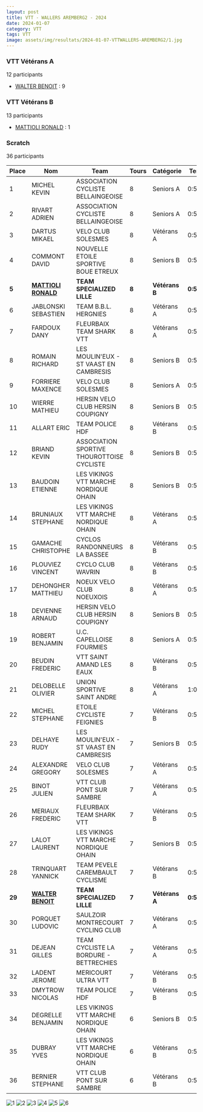 ```yaml
---
layout: post
title: VTT - WALLERS AREMBERG2 - 2024
date: 2024-01-07
category: VTT
tags: VTT
image: assets/img/resultats/2024-01-07-VTTWALLERS-AREMBERG2/1.jpg
---
```


### VTT Vétérans A
12 participants
- [WALTER BENOIT](https://teamspecializedlille.github.io/works/walterbenoit) : 9

### VTT Vétérans B
13 participants
- [MATTIOLI RONALD](https://teamspecializedlille.github.io/works/mattiolironald) : 1

### Scratch
36 participants

| Place | Nom | Team | Tours | Catégorie | Temps |
|---|---|---|---|---|---|
| 1 | MICHEL KEVIN | ASSOCIATION CYCLISTE BELLAINGEOISE | 8 | Seniors A | 0:51:37 | 
| 2 | RIVART ADRIEN | ASSOCIATION CYCLISTE BELLAINGEOISE | 8 | Seniors A | 0:53:30 | 
| 3 | DARTUS MIKAEL | VELO CLUB SOLESMES | 8 | Vétérans A | 0:53:38 | 
| 4 | COMMONT DAVID | NOUVELLE ETOILE SPORTIVE BOUE ETREUX | 8 | Seniors B | 0:53:45 | 
| **5** | **[MATTIOLI RONALD](https://teamspecializedlille.github.io/works/mattiolironald)** | **TEAM SPECIALIZED LILLE** | **8** | **Vétérans B** | **0:54:15** | 
| 6 | JABLONSKI SEBASTIEN | TEAM B.B.L. HERGNIES | 8 | Vétérans A | 0:54:16 | 
| 7 | FARDOUX DANY | FLEURBAIX TEAM SHARK VTT | 8 | Vétérans A | 0:55:4 | 
| 8 | ROMAIN RICHARD | LES MOULIN'EUX - ST VAAST EN CAMBRESIS | 8 | Seniors B | 0:55:20 | 
| 9 | FORRIERE MAXENCE | VELO CLUB SOLESMES | 8 | Seniors A | 0:55:23 | 
| 10 | WIERRE MATHIEU | HERSIN VELO CLUB HERSIN COUPIGNY | 8 | Seniors B | 0:55:49 | 
| 11 | ALLART ERIC | TEAM POLICE HDF | 8 | Vétérans B | 0:55:57 | 
| 12 | BRIAND KEVIN | ASSOCIATION SPORTIVE THOUROTTOISE CYCLISTE | 8 | Seniors B | 0:56:35 | 
| 13 | BAUDOIN ETIENNE | LES VIKINGS VTT MARCHE NORDIQUE OHAIN | 8 | Seniors B | 0:57:31 | 
| 14 | BRUNIAUX STEPHANE | LES VIKINGS VTT MARCHE NORDIQUE OHAIN | 8 | Vétérans A | 0:57:31 | 
| 15 | GAMACHE CHRISTOPHE | CYCLOS RANDONNEURS LA BASSEE | 8 | Vétérans B | 0:58:47 | 
| 16 | PLOUVIEZ VINCENT | CYCLO CLUB WAVRIN | 8 | Vétérans B | 0:59:4 | 
| 17 | DEHONGHER MATTHIEU | NOEUX VELO CLUB NOEUXOIS | 8 | Vétérans A | 0:59:29 | 
| 18 | DEVIENNE ARNAUD | HERSIN VELO CLUB HERSIN COUPIGNY | 8 | Seniors B | 0:59:44 | 
| 19 | ROBERT BENJAMIN | U.C. CAPELLOISE FOURMIES | 8 | Seniors A | 0:59:53 | 
| 20 | BEUDIN FREDERIC | VTT SAINT AMAND LES EAUX | 8 | Vétérans B | 0:59:57 | 
| 21 | DELOBELLE OLIVIER | UNION SPORTIVE SAINT ANDRE | 8 | Vétérans A | 1:0:8 | 
| 22 | MICHEL STEPHANE | ETOILE CYCLISTE FEIGNIES | 7 | Vétérans B | 0:51:47 | 
| 23 | DELHAYE RUDY | LES MOULIN'EUX - ST VAAST EN CAMBRESIS | 7 | Seniors B | 0:52:27 | 
| 24 | ALEXANDRE GREGORY | VELO CLUB SOLESMES | 7 | Vétérans A | 0:52:30 | 
| 25 | BINOT JULIEN | VTT  CLUB PONT SUR SAMBRE | 7 | Vétérans A | 0:52:36 | 
| 26 | MERIAUX FREDERIC | FLEURBAIX TEAM SHARK VTT | 7 | Vétérans B | 0:52:54 | 
| 27 | LALOT LAURENT | LES VIKINGS VTT MARCHE NORDIQUE OHAIN | 7 | Seniors B | 0:53:26 | 
| 28 | TRINQUART YANNICK | TEAM PEVELE CAREMBAULT CYCLISME | 7 | Vétérans B | 0:53:29 | 
| **29** | **[WALTER BENOIT](https://teamspecializedlille.github.io/works/walterbenoit)** | **TEAM SPECIALIZED LILLE** | **7** | **Vétérans A** | **0:53:55** | 
| 30 | PORQUET LUDOVIC | SAULZOIR MONTRECOURT CYCLING CLUB | 7 | Vétérans A | 0:54:31 | 
| 31 | DEJEAN GILLES | TEAM CYCLISTE LA BORDURE - BETTRECHIES | 7 | Vétérans A | 0:55:19 | 
| 32 | LADENT JEROME | MERICOURT ULTRA VTT | 7 | Vétérans B | 0:57:11 | 
| 33 | DMYTROW NICOLAS | TEAM POLICE HDF | 7 | Vétérans B | 0:59:15 | 
| 34 | DEGRELLE BENJAMIN | LES VIKINGS VTT MARCHE NORDIQUE OHAIN | 6 | Seniors B | 0:55:20 | 
| 35 | DUBRAY YVES | LES VIKINGS VTT MARCHE NORDIQUE OHAIN | 6 | Vétérans B | 0:55:20 | 
| 36 | BERNIER STEPHANE | VTT  CLUB PONT SUR SAMBRE | 6 | Vétérans B | 0:57:46 | 

![1](http://teamspecializedlille.github.io/assets/img/resultats/|2024-01-07-VTTWALLERS-AREMBERG2/1.jpg)
![2](http://teamspecializedlille.github.io/assets/img/resultats/|2024-01-07-VTTWALLERS-AREMBERG2/2.jpg)
![3](http://teamspecializedlille.github.io/assets/img/resultats/|2024-01-07-VTTWALLERS-AREMBERG2/3.jpg)
![4](http://teamspecializedlille.github.io/assets/img/resultats/|2024-01-07-VTTWALLERS-AREMBERG2/4.jpg)
![5](http://teamspecializedlille.github.io/assets/img/resultats/|2024-01-07-VTTWALLERS-AREMBERG2/5.jpg)
![6](http://teamspecializedlille.github.io/assets/img/resultats/|2024-01-07-VTTWALLERS-AREMBERG2/6.jpg)

